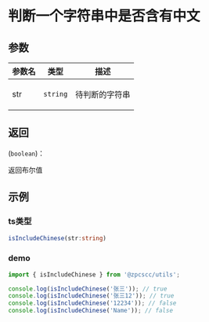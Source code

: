 # 判断一个字符串中是否含有中文

## 参数

| 参数名 | 类型                | 描述                  |
| ------ | ------------------- | --------------------- |
| str    | <code>string</code> | <p>待判断的字符串</p> |

## 返回

(<code>boolean</code>)：<p>返回布尔值</p>

## 示例

### ts类型

```typescript
isIncludeChinese(str:string)
```

### demo

```typescript
import { isIncludeChinese } from '@zpcscc/utils';

console.log(isIncludeChinese('张三')); // true
console.log(isIncludeChinese('张三12')); // true
console.log(isIncludeChinese('12234')); // false
console.log(isIncludeChinese('Name')); // false
```
